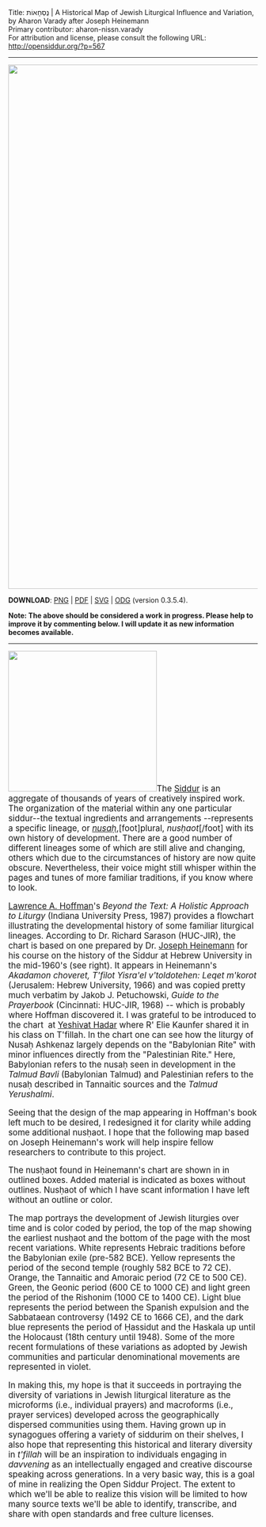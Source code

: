 <html>
<head></head>
<body>
Title: נֻסְחָאוֹת | A Historical Map of Jewish Liturgical Influence and Variation, by Aharon Varady after Joseph Heinemann<br />
Primary contributor: aharon-nissn.varady<br />
For attribution and license, please consult the following URL: <a href="http://opensiddur.org/?p=567">http://opensiddur.org/?p=567</a>
<p />
<hr />

<a href="https://opensiddur.org/wp-content/uploads/2010/05/Aharon-Varady-Nusḥaot-Tree-3.5.4.png"><img src="https://opensiddur.org/wp-content/uploads/2010/05/Aharon-Varady-Nusḥaot-Tree-3.5.4.png" alt="" width="1634" height="1058" class="size-full wp-image-10591" /></a>

<strong>DOWNLOAD</strong>: <a href="https://opensiddur.org/wp-content/uploads/2010/05/Aharon-Varady-Nusḥaot-Tree-3.5.4.png">PNG</a> | <a href="https://opensiddur.org/wp-content/uploads/2010/05/Aharon-Varady-Nusḥaot-Tree-3.5.4.pdf">PDF</a> | <a href="https://opensiddur.org/liturgical-scope/jewish-liturgical-influence-and-variation-(aharon-varady,-cc-by-sa).svg">SVG</a> | <a href="https://opensiddur.org/wp-content/uploads/2010/05/Aharon-Varady-Nusḥaot-Tree-3.5.4.odg">ODG</a> (version 0.3.5.4).

<strong>Note: The above should be considered a work in progress. Please help to improve it by commenting below. I will update it as new information becomes available.</strong>

<hr />

<div class="english" style="font-size: 1.2em;">
<a href="https://opensiddur.org/wp-content/uploads/2010/05/Joseph-Heinemanns-Map-of-Jewish-Liturgies-Large.jpg"><img class="alignright size-medium wp-image-608" title="Joseph Heinemann's Map of Jewish Liturgies" src="https://opensiddur.org/wp-content/uploads/2010/05/Joseph-Heinemanns-Map-of-Jewish-Liturgies-Large-300x284.jpg" alt="" width="300" height="284" /></a>The <a href="http://en.wikipedia.org/wiki/Siddur">Siddur</a> is an aggregate of thousands of years of creatively inspired work. The organization of the material within any one particular siddur--the textual ingredients and arrangements --represents a specific lineage, or <em><a href="http://en.wikipedia.org/wiki/Nusach">nusaḥ</a></em>,[foot]plural, <em>nusḥaot</em>[/foot] with its own history of development. There are a good number of different lineages some of which are still alive and changing, others which due to the circumstances of history are now quite obscure. Nevertheless, their voice might still whisper within the pages and tunes of more familiar traditions, if you know where to look.

<a href="http://en.wikipedia.org/wiki/Lawrence_A._Hoffman">Lawrence A. Hoffman</a>'s <em><em>Beyond the Text: A Holistic Approach to Liturgy</em><span style="font-style: normal;"> (Indiana University Press, 1987)</span></em> provides a flowchart illustrating the developmental history of some familiar liturgical lineages. According to Dr. Richard Sarason (HUC-JIR), the chart is based on one prepared by Dr. <a href="http://books.google.com/books?id=03D0ISPbyJ4C">Joseph Heinemann</a> for his course on the history of the Siddur at Hebrew University in the mid-1960's (see right). It appears in Heinemann's <em>Akadamon choveret, T'filot Yisra'el v'toldotehen: Leqet m'korot</em> (Jerusalem: Hebrew University, 1966) and was copied pretty much verbatim by Jakob J. Petuchowski, <em>Guide to the Prayerbook</em> (Cincinnati: HUC-JIR, 1968) -- which is probably where Hoffman discovered it. I was grateful to be introduced to the chart  at <a href="http://mechonhadar.org/yeshivat-hadar1">Yeshivat Hadar</a> where R' Elie Kaunfer shared it in his class on T'fillah. In the chart one can see how the liturgy of Nusaḥ Ashkenaz largely depends on the "Babylonian Rite" with minor influences directly from the "Palestinian Rite." Here, Babylonian refers to the nusaḥ seen in development in the <em>Talmud Bavli</em> (Babylonian Talmud) and Palestinian refers to the nusaḥ described in Tannaitic sources and the <em>Talmud Yerushalmi</em>.

Seeing that the design of the map appearing in Hoffman's book left much to be desired, I redesigned it for clarity while adding some additional nusḥaot. I hope that the following map based on Joseph Heinemann's work will help inspire fellow researchers to contribute to this project.

The nusḥaot found in Heinemann's chart are shown in in outlined boxes. Added material is indicated as boxes without outlines. Nusḥaot of which I have scant information I have left without an outline or color.

The map portrays the development of Jewish liturgies over time and is color coded by period, the top of the map showing the earliest nusḥaot and the bottom of the page with the most recent variations. White represents Hebraic traditions before the Babylonian exile (pre-582 BCE). Yellow represents the period of the second temple (roughly 582 BCE to 72 CE). Orange, the Tannaitic and Amoraic period (72 CE to 500 CE). Green, the Geonic period (600 CE to 1000 CE) and light green the period of the Rishonim (1000 CE to 1400 CE). Light blue represents the period between the Spanish expulsion and the Sabbataean controversy (1492 CE to 1666 CE), and the dark blue represents the period of Ḥassidut and the Haskala up until the Holocaust (18th century until 1948). Some of the more recent formulations of these variations as adopted by Jewish communities and particular denominational movements are represented in violet.

In making this, my hope is that it succeeds in portraying the diversity of variations in Jewish liturgical literature as the microforms (i.e., individual prayers) and macroforms (i.e., prayer services) developed across the geographically dispersed communities using them. Having grown up in synagogues offering a variety of siddurim on their shelves, I also hope that representing this historical and literary diversity in <em>t'fillah</em> will be an inspiration to individuals engaging in <em>davvening</em> as an intellectually engaged and creative discourse speaking across generations. In a very basic way, this is a goal of mine in realizing the Open Siddur Project. The extent to which we'll be able to realize this vision will be limited to how many source texts we'll be able to identify, transcribe, and share with open standards and free culture licenses.
</div>
</body>
</html>